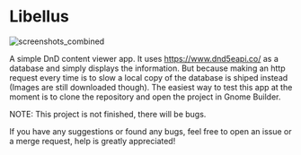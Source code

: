 # Libellus

![screenshots_combined](https://github.com/qwertzuiopy/Libellus/assets/89102209/a51fafa0-980f-42fb-afe5-feeb2fc0ea7d)


A simple DnD content viewer app.
It uses https://www.dnd5eapi.co/ as a database and simply displays the information.
But because making an http request every time is to slow a local copy of the database is shiped instead (Images are still downloaded though).
The easiest way to test this app at the moment is to clone the repository and open the project in Gnome Builder.

NOTE: This project is not finished, there will be bugs.

If you have any suggestions or found any bugs, feel free to open an issue or a merge request, help is greatly appreciated!
